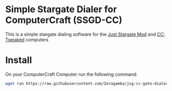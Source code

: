 Simple Stargate Dialer for ComputerCraft (SSGD-CC)
==================================================

This is a simple stargate dialing software for the [Just Stargate Mod](https://modrinth.com/mod/jsg)
and [CC: Tweaked](https://modrinth.com/mod/cc-tweaked) computers

# Install

On your ComputerCraft Computer run the following command:

```sh
wget run https://raw.githubusercontent.com/Zeragamba/jsg-cc-gate-dialer/refs/heads/main/install.lua
```